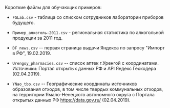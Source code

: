 Короткие файлы для обучающих примеров:   

 * `FGLab.csv` - таблица со списком сотрудников лаборатории приборов будущего.    
 
 * `Пример_алкоголь-2011.csv` - региональная статистика по алкогольной продукции за 2011 год.     
 
 * `DF_news.csv` -- первая страница выдачи Яндекса по запросу "Импорт в РФ", 19.02.2019.   
 
 * `Urengoy_pharmacies.csv` -- список аптек г.Уренгой с координатами. Источники: Портал открытых данных РФ и API Яндекс Геокодера (02.04.2019).   
 
  * `YNao_tbo.csv` -- Географические координаты источников образования отходов, в том числе твердых коммунальных отходов, на территории Ямало-Ненецкого автономного округа с Портала открытых данных РФ <https://data.gov.ru/> (02.04.2019).   